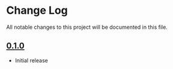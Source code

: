 # Change Log

All notable changes to this project will be documented in this file.

## [0.1.0](https://github.com/code-dot-org/code-dot-org/pull/54064)

* Initial release